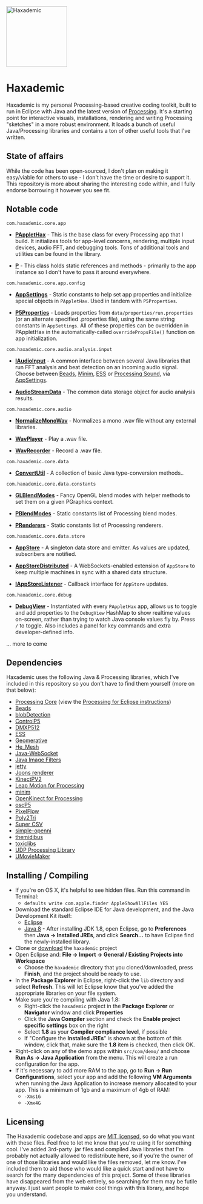 <img src="https://raw.githubusercontent.com/cacheflowe/haxademic/master/data/haxademic/images/haxademic-logo.png" alt="Haxademic" width="160"/>

# Haxademic

Haxademic is my personal Processing-based creative coding toolkit, built to run in Eclipse with Java and the latest version of [Processing](http://processing.org/). It's a starting point for interactive visuals, installations, rendering and writing Processing "sketches" in a more robust environment. It loads a bunch of useful Java/Processing libraries and contains a ton of other useful tools that I've written.

## State of affairs

While the code has been open-sourced, I don't plan on making it easy/viable for others to use - I don't have the time or desire to support it. This repository is more about sharing the interesting code within, and I fully endorse borrowing it however you see fit.

## Notable code

`com.haxademic.core.app`

* __[PAppletHax](https://github.com/cacheflowe/haxademic/blob/master/src/com/haxademic/core/app/PAppletHax.java)__ - This is the base class for every Processing app that I build. It initializes tools for app-level concerns, rendering, multiple input devices, audio FFT, and debugging tools. Tons of additional tools and utilities can be found in the library.

* __[P](https://github.com/cacheflowe/haxademic/blob/master/src/com/haxademic/core/app/P.java)__ - This class holds static references and methods - primarily to the app instance so I don't have to pass it around everywhere.

`com.haxademic.core.app.config`

* __[AppSettings](https://github.com/cacheflowe/haxademic/blob/master/src/com/haxademic/core/app/config/AppSettings.java)__ - Static constants to help set app properties and initialize special objects in `PAppletHax`. Used in tandem with `P5Properties`.

* __[P5Properties](https://github.com/cacheflowe/haxademic/blob/master/src/com/haxademic/core/app/config/P5Properties.java)__ - Loads properties from `data/properties/run.properties` (or an alternate specified .properties file), using the same string constants in `AppSettings`. All of these properties can be overridden in PAppletHax in the automatically-called `overridePropsFile()` function on app initialization.

`com.haxademic.core.audio.analysis.input`

* __[IAudioInput](https://github.com/cacheflowe/haxademic/blob/master/src/com/haxademic/core/audio/analysis/input/IAudioInput.java)__ - A common interface between several Java libraries that run FFT analysis and beat detection on an incoming audio signal. Choose between [Beads](https://github.com/cacheflowe/haxademic/blob/master/src/com/haxademic/core/audio/analysis/input/AudioInputBeads.java), [Minim](https://github.com/cacheflowe/haxademic/blob/master/src/com/haxademic/core/audio/analysis/input/AudioInputMinim.java), [ESS](https://github.com/cacheflowe/haxademic/blob/master/src/com/haxademic/core/audio/analysis/input/AudioInputESS.java) or [Processing Sound](https://github.com/cacheflowe/haxademic/blob/master/src/com/haxademic/core/audio/analysis/input/AudioInputProcessingSound.java), via [AppSettings](https://github.com/cacheflowe/haxademic/blob/master/src/com/haxademic/demo/audio/analysis/Demo_IAudioInput.java).

* __[AudioStreamData](https://github.com/cacheflowe/haxademic/blob/master/src/com/haxademic/core/audio/analysis/input/AudioStreamData.java)__ - The common data storage object for audio analysis results.

`com.haxademic.core.audio`

* __[NormalizeMonoWav](https://github.com/cacheflowe/haxademic/blob/master/src/com/haxademic/core/audio/NormalizeMonoWav.java)__ - Normalizes a mono .wav file without any external libraries.

* __[WavPlayer](https://github.com/cacheflowe/haxademic/blob/master/src/com/haxademic/core/audio/WavPlayer.java)__ - Play a .wav file.

* __[WavRecorder](https://github.com/cacheflowe/haxademic/blob/master/src/com/haxademic/core/audio/WavRecorder.java)__ - Record a .wav file.

`com.haxademic.core.data`

* __[ConvertUtil](https://github.com/cacheflowe/haxademic/blob/master/src/com/haxademic/core/data/ConvertUtil.java)__ - A collection of basic Java type-conversion methods..

`com.haxademic.core.data.constants`

* __[GLBlendModes](https://github.com/cacheflowe/haxademic/blob/master/src/com/haxademic/core/data/constants/GLBlendModes.java)__ - Fancy OpenGL blend modes with helper methods to set them on a given PGraphics context.

* __[PBlendModes](https://github.com/cacheflowe/haxademic/blob/master/src/com/haxademic/core/data/constants/PBlendModes.java)__ - Static constants list of Processing blend modes.

* __[PRenderers](https://github.com/cacheflowe/haxademic/blob/master/src/com/haxademic/core/data/constants/PRenderers.java)__ - Static constants list of Processing renderers.

`com.haxademic.core.data.store`

* __[AppStore](https://github.com/cacheflowe/haxademic/blob/master/src/com/haxademic/core/data/store/AppStore.java)__ - A singleton data store and emitter. As values are updated, subscribers are notified.

* __[AppStoreDistributed](https://github.com/cacheflowe/haxademic/blob/master/src/com/haxademic/core/data/store/AppStoreDistributed.java)__ - A WebSockets-enabled extension of `AppStore` to keep multiple machines in sync with a shared data structure.

* __[IAppStoreListener](https://github.com/cacheflowe/haxademic/blob/master/src/com/haxademic/core/data/store/IAppStoreListener.java)__ - Callback interface for `AppStore` updates.

`com.haxademic.core.debug`

* __[DebugView](https://github.com/cacheflowe/haxademic/blob/master/src/com/haxademic/core/debug/DebugView.java)__ - Instantiated with every `PAppletHax` app, allows us to toggle and add properties to the `DebugView` HashMap to show realtime values on-screen, rather than trying to watch Java console values fly by. Press `/` to toggle. Also includes a panel for key commands and extra developer-defined info.

... more to come

## Dependencies

Haxademic uses the following Java & Processing libraries, which I've included in this repository so you don't have to find them yourself (more on that below):

* [Processing Core](http://processing.org/) (view the [Processing for Eclipse instructions](http://processing.org/learning/eclipse/))
* [Beads](http://www.beadsproject.net/)
* [blobDetection](http://www.v3ga.net/processing/BlobDetection/)
* [ControlP5](http://www.sojamo.de/libraries/controlP5/)
* [DMXP512](https://github.com/hdavid/dmxP512)
* [ESS](https://web.archive.org/web/20171209153252/http://www.tree-axis.com/Ess/)
* [Geomerative](http://www.ricardmarxer.com/geomerative/)
* [He_Mesh](http://hemesh.wblut.com/)
* [Java-WebSocket](https://github.com/TooTallNate/Java-WebSocket)
* [Java Image Filters](http://www.jhlabs.com/ip/filters/index.html)
* [jetty](https://www.eclipse.org/jetty/)
* [Joons renderer](https://github.com/joonhyublee/joons-renderer/wiki)
* [KinectPV2](https://github.com/ThomasLengeling/KinectPV2)
* [Leap Motion for Processing](https://github.com/voidplus/leap-motion-processing/)
* [minim](http://code.compartmental.net/tools/minim/)
* [OpenKinect for Processing](https://github.com/shiffman/OpenKinect-for-Processing)
* [oscP5](http://www.sojamo.de/libraries/oscP5/)
* [PixelFlow](https://github.com/diwi/PixelFlow)
* [Poly2Tri](https://github.com/orbisgis/poly2tri.java)
* [Super CSV](http://supercsv.sourceforge.net/)
* [simple-openni](https://github.com/totovr/SimpleOpenni)
* [themidibus](https://github.com/sparks/themidibus)
* [toxiclibs](http://toxiclibs.org/)
* [UDP Processing Library](http://ubaa.net/shared/processing/udp/)
* [UMovieMaker](https://github.com/mariuswatz/modelbuilder)


## Installing / Compiling

* If you're on OS X, it's helpful to see hidden files. Run this command in Terminal:
	* `defaults write com.apple.finder AppleShowAllFiles YES`
* Download the standard Eclipse IDE for Java development, and the Java Development Kit itself:
	* [Eclipse](http://www.eclipse.org/)
	* [Java 8](http://www.oracle.com/technetwork/java/javase/downloads/jdk8-downloads-2133151.html) - After installing JDK 1.8, open Eclipse, go to **Preferences** then **Java -> Installed JREs**, and click **Search...** to have Eclipse find the newly-installed library.
* Clone or [download](https://github.com/cacheflowe/haxademic/archive/master.zip) the `haxademic` project
* Open Eclipse and: **File -> Import -> General / Existing Projects into Workspace**
	* Choose the `haxademic` directory that you cloned/downloaded, press **Finish**, and the project should be ready to use.
* In the **Package Explorer** in Eclipse, right-click the `lib` directory and select **Refresh**. This will let Eclipse know that you've added the appropriate libraries on your file system.
* Make sure you're compiling with Java 1.8:
	* Right-click the `haxademic` project in the **Package Explorer** or **Navigator** window and click **Properties**
	* Click the **Java Compiler** section and check the **Enable project specific settings** box on the right
	* Select **1.8** as your **Compiler compliance level**, if possible
	* If "Configure the **Installed JREs**" is shown at the bottom of this window, click that, make sure the **1.8** item is checked, then click OK.
* Right-click on any of the demo apps within `src/com/demo/` and choose **Run As -> Java Application** from the menu. This will create a run configuration for the app.
* If it's necessary to add more RAM to the app, go to **Run -> Run Configurations**, select your app and add the following **VM Arguments** when running the Java Application to increase memory allocated to your app. This is a minimum of 1gb and a maximum of 4gb of RAM:
	* `-Xms1G`
	* `-Xmx4G`

## Licensing

The Haxademic codebase and apps are [MIT licensed](https://raw.github.com/cacheflowe/haxademic/master/LICENSE), so do what you want with these files. Feel free to let me know that you're using it for something cool. I've added 3rd-party .jar files and compiled Java libraries that I'm probably not actually allowed to redistribute here, so if you're the owner of one of those libraries and would like the files removed, let me know. I've included them to aid those who would like a quick start and not have to search for the many dependencies of this project. Some of these libraries have disappeared from the web entirely, so searching for them may be futile anyway. I just want people to make cool things with this library, and hope you understand.
